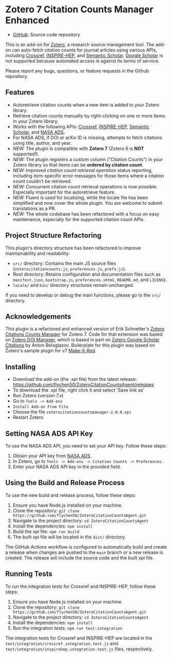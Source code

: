 # Zotero 7 Citation Counts Manager Enhanced

- [GitHub](https://github.com/flychen50/ZoteroCitationCountsAgent): Source
  code repository

This is an add-on for [Zotero](https://www.zotero.org), a research source management tool. The add-on can auto-fetch citation counts for journal articles using various APIs, including [Crossref](https://www.crossref.org), [INSPIRE-HEP](https://inspirehep.net), and [Semantic Scholar](https://www.semanticscholar.org). [Google Scholar](https://scholar.google.com) is not supported because automated access is against its terms of service.

Please report any bugs, questions, or feature requests in the Github repository.

## Features

- Autoretrieve citation counts when a new item is added to your Zotero library.
- Retrieve citation counts manually by right-clicking on one or more items in your Zotero library.
- Works with the following APIs: [Crossref](https://www.crossref.org), [INSPIRE-HEP](https://inspirehep.net), [Semantic Scholar](https://www.semanticscholar.org), and [NASA ADS](https://ui.adsabs.harvard.edu).
- For NASA ADS, if DOI or arXiv ID is missing, attempts to fetch citations using title, author, and year.
- _NEW:_ The plugin is compatible with **Zotero 7** (Zotero 6 is **NOT** supported!).
- _NEW:_ The plugin registers a custom column ("Citation Counts") in your Zotero library so that items can be **ordered by citation count**.
- _NEW:_ Improved _citation count retrieval operation_ status reporting, including item-specific error messages for those items where a citation count couldn't be retrieved.
- _NEW:_ Concurrent citation count retrieval operations is now possible. Especially important for the autoretrieve feature.
- _NEW:_ Fluent is used for localizing, while the locale file has been simplified and now cover the whole plugin. You are welcome to submit translations as a PR.
- _NEW:_ The whole codebase has been refactored with a focus on easy maintenance, especially for the supported citation count APIs.

## Project Structure Refactoring

This plugin's directory structure has been refactored to improve maintainability and readability:

- `src/` directory: Contains the main JS source files (`zoterocitationcounts.js`, `preferences.js`, `prefs.js`).
- Root directory: Retains configuration and documentation files such as `manifest.json`, `bootstrap.js`, `preferences.xhtml`, `README.md`, and `LICENSE`.
- `locale/` and `bin/` directory structures remain unchanged.

If you need to develop or debug the main functions, please go to the `src/` directory.

## Acknowledgements

This plugin is a refactored and enhanced version of Erik Schnetter's [Zotero Citations Counts Manager](https://github.com/eschnett/zotero-citationcounts) for Zotero 7. Code for that extension was based on [Zotero DOI Manager](https://github.com/bwiernik/zotero-shortdoi), which is based in part on [Zotero Google Scholar Citations](https://github.com/beloglazov/zotero-scholar-citations) by Anton Beloglazov.
Boilerplate for this plugin was based on Zotero's sample plugin for v7 [Make-It-Red](https://github.com/zotero/make-it-red).

## Installing

- Download the add-on (the .xpi file) from the latest release: https://github.com/flychen50/ZoteroCitationCountsAgent/releases
- To download the .xpi file, right click it and select 'Save link as'
- Run Zotero (version 7.x)
- Go to `Tools -> Add-ons`
- `Install Add-on From File`
- Choose the file `zoterocitationcountsmanager-2.0.0.xpi`
- Restart Zotero

## Setting NASA ADS API Key

To use the NASA ADS API, you need to set your API key. Follow these steps:

1. Obtain your API key from [NASA ADS](https://ui.adsabs.harvard.edu/user/settings/token).
2. In Zotero, go to `Tools -> Add-ons -> Citation Counts -> Preferences`.
3. Enter your NASA ADS API key in the provided field.

## Using the Build and Release Process

To use the new build and release process, follow these steps:

1. Ensure you have Node.js installed on your machine.
2. Clone the repository: `git clone https://github.com/flychen50/ZoteroCitationCountsAgent.git`
3. Navigate to the project directory: `cd ZoteroCitationCountsAgent`
4. Install the dependencies: `npm install`
5. Build the xpi file: `npm run build`
6. The built xpi file will be located in the `dist/` directory.

The GitHub Actions workflow is configured to automatically build and create a release when changes are pushed to the `main` branch or a new release is created. The release will include the source code and the built xpi file.

## Running Tests

To run the integration tests for Crossref and INSPIRE-HEP, follow these steps:

1. Ensure you have Node.js installed on your machine.
2. Clone the repository: `git clone https://github.com/flychen50/ZoteroCitationCountsAgent.git`
3. Navigate to the project directory: `cd ZoteroCitationCountsAgent`
4. Install the dependencies: `npm install`
5. Run the integration tests: `npm run test:integration`

The integration tests for Crossref and INSPIRE-HEP are located in the `test/integration/crossref.integration.test.js` and `test/integration/inspirehep.integration.test.js` files, respectively.
